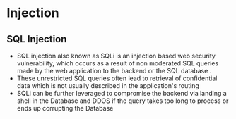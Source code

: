 # Injection

## SQL Injection

* SQL injection also known as SQLi is an injection based web security vulnerability, which occurs as a result of non moderated SQL queries made by the web application to the backend or the SQL database .
* These unrestricted SQL queries often lead to retrieval of confidential data which is not usually described in the application's routing
* SQLi can be further leveraged to compromise the backend via landing a shell in the Database and DDOS if the query takes too long to process or ends up corrupting the Database